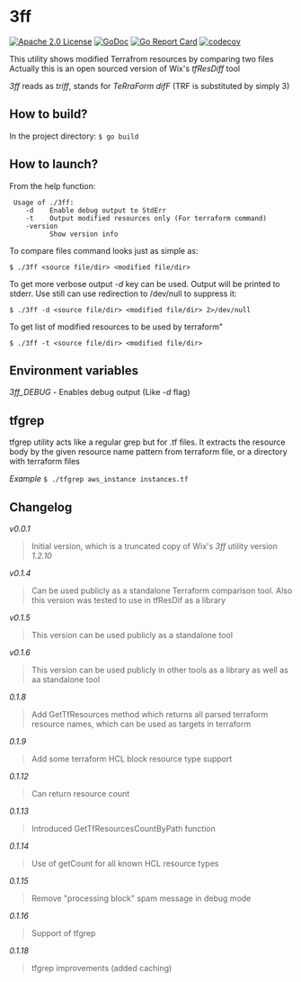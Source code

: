 3ff
========
[![Apache 2.0 License](https://img.shields.io/badge/License-Apache%202.0-blue.svg)](LICENSE)
[![GoDoc](http://img.shields.io/badge/GoDoc-Reference-blue.svg)](https://pkg.go.dev/github.com/maskimko/go-3ff)
[![Go Report Card](https://goreportcard.com/badge/github.com/maskimko/go-3ff)](https://goreportcard.com/report/github.com/maskimko/go-3ff)
[![codecov](https://codecov.io/gh/maskimko/go-3ff/branch/master/graph/badge.svg)](https://app.codecov.io/gh/maskimko/go-3ff)

This utility shows modified Terrafrom resources by comparing two files
Actually this is an open sourced version of Wix's *tfResDiff* tool


*3ff* reads as _triff_, stands for _TeRraForm difF_ (TRF is substituted by simply 3) 


How to build?
-------------

In the project directory:
`$ go build` 

How to launch?
--------------
From the help function:

     Usage of ./3ff:
        -d    Enable debug output to StdErr
        -t    Output modified resources only (For terraform command)
        -version
              Show version info
     

To compare files command looks just as simple as:

`$ ./3ff <source file/dir> <modified file/dir>`
    
To get more verbose output _-d_ key can be used. Output will be printed to stderr. 
Use still can use redirection to /dev/null to suppress it:

`$ ./3ff -d <source file/dir> <modified file/dir> 2>/dev/null`
    
To get list of modified resources to be used by terraform"

`$ ./3ff -t <source file/dir> <modified file/dir>`


Environment variables
---------------------

*3ff_DEBUG* - Enables debug output (Like _-d_ flag)

tfgrep
------

tfgrep utility acts like a regular grep but for .tf files. 
It extracts the resource body by the given resource name pattern from terraform file, 
or a directory with terraform files

_Example_
`$ ./tfgrep aws_instance instances.tf`

Changelog
---------
*v0.0.1* 
> Initial version, which is a truncated copy of Wix's *3ff* utility version _1.2.10_

*v0.1.4*
> Can be used publicly as a standalone Terraform comparison tool. Also this version was tested to use in tfResDif as a library

*v0.1.5*
> This version can be used publicly as a standalone tool

*v0.1.6*
> This version can be used publicly in other tools as a library as well as aa standalone tool
 
*0.1.8*
> Add GetTfResources method which returns all parsed terraform resource names, which can be used as targets in terraform

*0.1.9*
> Add some terraform HCL block resource type support

*0.1.12*
> Can return resource count

*0.1.13*
> Introduced GetTfResourcesCountByPath function

*0.1.14*
> Use of getCount for all known HCL resource types

*0.1.15*
> Remove "processing block" spam message in debug mode

*0.1.16*
> Support of tfgrep

*0.1.18*
> tfgrep improvements (added caching)